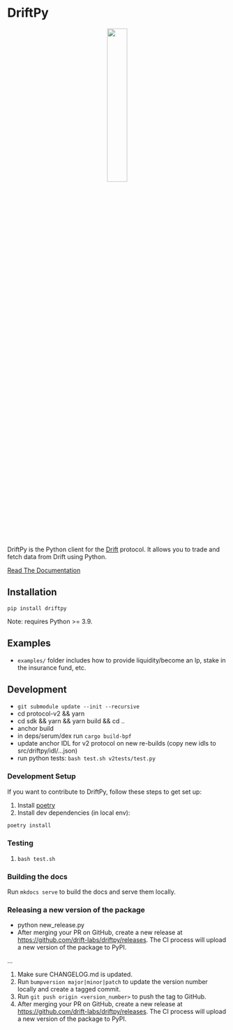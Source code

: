 # DriftPy

<div align="center">
    <img src="https://camo.githubusercontent.com/d41b63c668d34e0ac5baba28a6fcff818da7b168752e511a605096dd9ba94039/68747470733a2f2f75706c6f6164732d73736c2e776562666c6f772e636f6d2f3631313538303033356164353962323034333765623032342f3631366639376134326635363337633435313764303139335f4c6f676f2532302831292532302831292e706e67" width="30%" height="30%">
</div>

DriftPy is the Python client for the [Drift](https://www.drift.trade/) protocol. It allows you to trade and fetch data from Drift using Python.

[Read The Documentation](https://drift-labs.github.io/driftpy/)

## Installation

```
pip install driftpy
```

Note: requires Python >= 3.9.

## Examples

- `examples/` folder includes how to provide liquidity/become an lp, stake in the insurance fund, etc.

## Development

- `git submodule update --init --recursive`
- cd protocol-v2 && yarn 
- cd sdk && yarn && yarn build && cd .. 
- anchor build 
- in deps/serum/dex run `cargo build-bpf`
- update anchor IDL for v2 protocol on new re-builds (copy new idls to src/driftpy/idl/...json)
- run python tests: `bash test.sh v2tests/test.py`

### Development Setup

If you want to contribute to DriftPy, follow these steps to get set up:

1. Install [poetry](https://python-poetry.org/docs/#installation)
2. Install dev dependencies (in local env):
```sh
poetry install
```

### Testing

1. `bash test.sh`

### Building the docs

Run `mkdocs serve` to build the docs and serve them locally.

### Releasing a new version of the package

- python new_release.py
- After merging your PR on GitHub, create a new release at https://github.com/drift-labs/driftpy/releases.
   The CI process will upload a new version of the package to PyPI.

... 

1. Make sure CHANGELOG.md is updated.
2. Run `bumpversion major|minor|patch` to update the version number locally and create a tagged commit.
3. Run `git push origin <version_number>` to push the tag to GitHub.
4. After merging your PR on GitHub, create a new release at https://github.com/drift-labs/driftpy/releases.
   The CI process will upload a new version of the package to PyPI.
